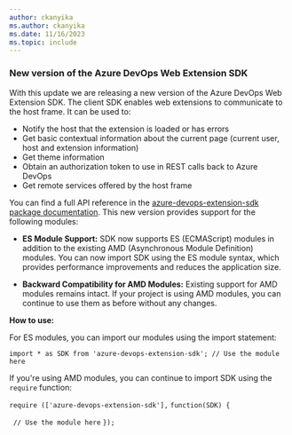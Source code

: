 ```yaml
---
author: ckanyika
ms.author: ckanyika
ms.date: 11/16/2023
ms.topic: include
---
```



### New version of the Azure DevOps Web Extension SDK

With this update we are releasing a new version of the Azure DevOps Web Extension SDK. The client SDK enables web extensions to communicate to the host frame. It can be used to:
* Notify the host that the extension is loaded or has errors
* Get basic contextual information about the current page (current user, host and extension information)
* Get theme information
* Obtain an authorization token to use in REST calls back to Azure DevOps
* Get remote services offered by the host frame

You can find a full API reference in the [azure-devops-extension-sdk package documentation](/azure-devops-extension-sdk).
This new version provides support for the following modules:
- **ES Module Support:**
 SDK now supports ES (ECMAScript) modules in addition to the existing AMD (Asynchronous Module Definition) modules. You can now import SDK using the ES module syntax, which provides performance improvements and reduces the application size.

- **Backward Compatibility for AMD Modules:** Existing support for AMD modules remains intact. If your project is using AMD modules, you can continue to use them as before without any changes.

**How to use:**

For ES modules, you can import our modules using the import statement:

`import * as SDK from 'azure-devops-extension-sdk';
// Use the module here` 
 
If you're using AMD modules, you can continue to import SDK using the `require` function:

`require (['azure-devops-extension-sdk'],` `function(SDK) { `

 ` // Use the module here`
`}); `



